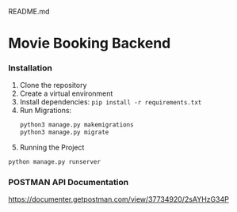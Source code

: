  README.md
# Movie Booking Backend

### Installation
1. Clone the repository
2. Create a virtual environment
3. Install dependencies: `pip install -r requirements.txt`
4. Run Migrations: 
   ```bash
   python3 manage.py makemigrations
   python3 manage.py migrate
   ```
5. Running the Project
```bash
python manage.py runserver
```



### POSTMAN API Documentation
https://documenter.getpostman.com/view/37734920/2sAYHzG34P
